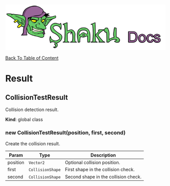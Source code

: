 ![Shaku JS](resources/logo-sm.png)

[Back To Table of Content](index.md)

# Result

<a name="CollisionTestResult"></a>

## CollisionTestResult
Collision detection result.

**Kind**: global class  
<a name="new_CollisionTestResult_new"></a>

### new CollisionTestResult(position, first, second)
Create the collision result.


| Param | Type | Description |
| --- | --- | --- |
| position | <code>Vector2</code> | Optional collision position. |
| first | <code>CollisionShape</code> | First shape in the collision check. |
| second | <code>CollisionShape</code> | Second shape in the collision check. |

